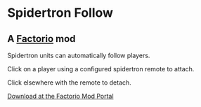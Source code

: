 # Spidertron Follow
## A [Factorio](https://factorio.com/) mod

Spidertron units can automatically follow players.

Click on a player using a configured spidertron remote to attach.

Click elsewhere with the remote to detach.

[Download at the Factorio Mod Portal](https://mods.factorio.com/mod/spidertron-follow)

